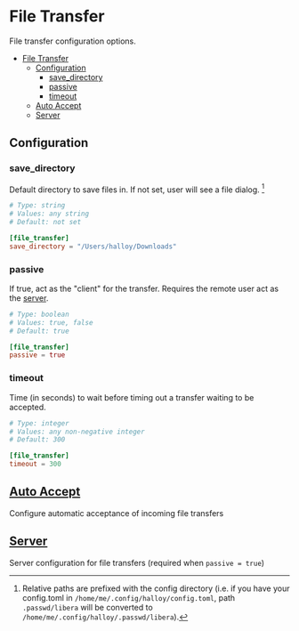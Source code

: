 # File Transfer

File transfer configuration options.

- [File Transfer](#file-transfer)
  - [Configuration](#configuration)
    - [save\_directory](#save_directory)
    - [passive](#passive)
    - [timeout](#timeout)
  - [Auto Accept](#auto-accept)
  - [Server](#server)

## Configuration

### save_directory

Default directory to save files in. If not set, user will see a file dialog. [^1]

```toml
# Type: string
# Values: any string
# Default: not set

[file_transfer]
save_directory = "/Users/halloy/Downloads"
```

### passive

If true, act as the "client" for the transfer. Requires the remote user act as the [server](./server.md).

```toml
# Type: boolean
# Values: true, false
# Default: true

[file_transfer]
passive = true
```

### timeout

Time (in seconds) to wait before timing out a transfer waiting to be accepted.

```toml
# Type: integer
# Values: any non-negative integer
# Default: 300

[file_transfer]
timeout = 300
```

## [Auto Accept](auto_accept.md)

Configure automatic acceptance of incoming file transfers

## [Server](server.md)

Server configuration for file transfers (required when `passive = true`)

[^1]: Relative paths are prefixed with the config directory (i.e. if you have your config.toml in `/home/me/.config/halloy/config.toml`, path `.passwd/libera` will be converted to `/home/me/.config/halloy/.passwd/libera`).
